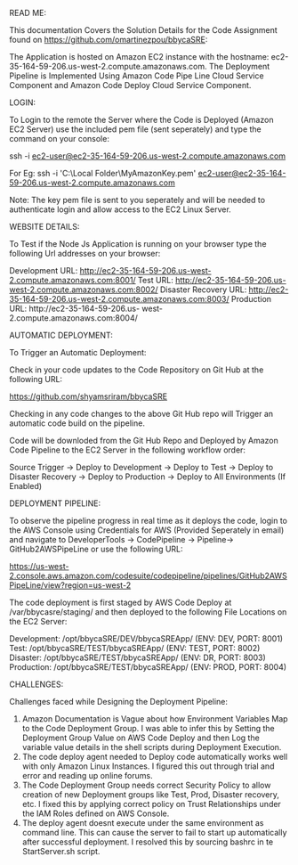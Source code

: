 READ ME:

This documentation Covers the Solution Details for the Code Assignment found on https://github.com/omartinezpou/bbycaSRE:

The Application is hosted on Amazon EC2 instance with the hostname: ec2-35-164-59-206.us-west-2.compute.amazonaws.com.
The Deployment Pipeline is Implemented Using Amazon Code Pipe Line Cloud Service Component and Amazon Code Deploy Cloud Service Component.

LOGIN:

To Login to the remote the Server where the Code is Deployed (Amazon EC2 Server) use the included pem file (sent seperately) and type the command on your console:

ssh -i <Path to pem key file> ec2-user@ec2-35-164-59-206.us-west-2.compute.amazonaws.com

For Eg: ssh -i 'C:\Local Folder\MyAmazonKey.pem' ec2-user@ec2-35-164-59-206.us-west-2.compute.amazonaws.com

Note: The key pem file is sent to you seperately and will be needed to authenticate login and allow access to the EC2 Linux Server.

WEBSITE DETAILS:

To Test if the Node Js Application is running on your browser type the following Url addresses on your browser:

Development URL: http://ec2-35-164-59-206.us-west-2.compute.amazonaws.com:8001/
Test URL: http://ec2-35-164-59-206.us-west-2.compute.amazonaws.com:8002/
Disaster Recovery URL: http://ec2-35-164-59-206.us-west-2.compute.amazonaws.com:8003/
Production URL: http://ec2-35-164-59-206.us-
west-2.compute.amazonaws.com:8004/

AUTOMATIC DEPLOYMENT:

To Trigger an Automatic Deployment:

Check in your code updates to the Code Repository on Git Hub at the following URL:

https://github.com/shyamsriram/bbycaSRE

Checking in any code changes to the above Git Hub repo will Trigger an automatic code build on the pipeline.

Code will be downloded from the Git Hub Repo and Deployed by Amazon Code Pipeline to the EC2 Server in the following workflow order:

Source Trigger -> Deploy to Development -> Deploy to Test -> Deploy to Disaster Recovery -> Deploy to Production -> Deploy to All Environments (If Enabled)

DEPLOYMENT PIPELINE:

To observe the pipeline progress in real time as it deploys the code, login to the AWS Console using Credentials for AWS (Provided Seperately in email) and navigate to DeveloperTools -> CodePipeline -> Pipeline-> GitHub2AWSPipeLine or use the following URL:

https://us-west-2.console.aws.amazon.com/codesuite/codepipeline/pipelines/GitHub2AWSPipeLine/view?region=us-west-2

The code deployment is first staged by AWS Code Deploy at /var/bbycasre/staging/ and then deployed to the following File Locations on the EC2 Server:

Development: 	/opt/bbycaSRE/DEV/bbycaSREApp/ (ENV: DEV, PORT: 8001)
Test:		/opt/bbycaSRE/TEST/bbycaSREApp/ (ENV: TEST, PORT: 8002)
Disaster:	/opt/bbycaSRE/TEST/bbycaSREApp/ (ENV: DR, PORT: 8003)
Production:	/opt/bbycaSRE/TEST/bbycaSREApp/ (ENV: PROD, PORT: 8004)

CHALLENGES:

Challenges faced while Designing the Deployment Pipeline:

1) Amazon Documentation is Vague about how Environment Variables Map to the Code Deployment Group. I was able to infer this by Setting the Deployment Group Value on AWS Code Deploy and then Log the variable value details in the shell scripts during Deployment Execution.
2) The code deploy agent needed to Deploy code automatically works well with only Amazon Linux Instances. I figured this out through trial and error and reading up online forums.
3) The Code Deployment Group needs correct Security Policy to allow creation of new Deployment groups like Test, Prod, Disaster recovery, etc. I fixed this by applying correct policy on Trust Relationships under the IAM Roles defined on AWS Console.
4) The deploy agent doesnt execute under the same environment as command line. This can cause the server to fail to start up automatically after successful deployment. I resolved this by sourcing bashrc in te StartServer.sh script.
